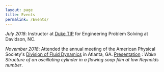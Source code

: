 ```yaml
---
layout: page
title: Events
permalink: /Events/
---
```


*July 2018*: Instructor at [Duke TIP](https://tip.duke.edu) for Engineering Problem Solving at Davidson, NC.

*November 2018*: Attended the annual meeting of the American Physical Society's [Division of Fluid Dynamics](https://www.aps.org/units/dfd/) in Atlanta, GA. [Presentation](https://meetings.aps.org/Meeting/DFD18/Session/M16.1) : _Wake Structure of an oscillating cylinder in a flowing soap film at low Reynolds number_.
